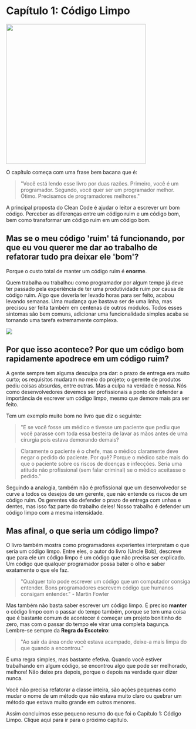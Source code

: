 # Capítulo 1: Código Limpo
<img src="https://res.cloudinary.com/wlion/f_auto,q_auto,c_fill/wlion/2017/04/CleanCode.jpg" width="380">

O capítulo começa com uma frase bem bacana que é:
> "Você está lendo esse livro por duas razões. Primeiro, você é um programador. Segundo, você quer ser um programador melhor. Ótimo. Precisamos de programadores melhores."

A principal proposta do Clean Code é ajudar o leitor a escrever um bom código. Perceber as diferenças entre um código ruim e um código bom, bem como transformar um código ruim em um código bom.

## Mas se o meu código 'ruim' tá funcionando, por que eu vou querer me dar ao trabalho de refatorar tudo pra deixar ele 'bom'?
Porque o custo total de manter um código ruim é **enorme**.

Quem trabalha ou trabalhou como programador por algum tempo já deve ter passado pela experiência de ter uma produtividade ruim por causa de código ruim. Algo que deveria ter levado horas para ser feito, acabou levando semanas. Uma mudança que bastava ser de uma linha, mas precisou ser feita também em centenas de outros módulos. Todos esses sintomas são bem comuns, adicionar uma funcionalidade simples acaba se tornando uma tarefa extremamente complexa.

![](https://miro.medium.com/max/1060/1*Yvtd3gFEZlfWryv63CsTtA.png)

## Por que isso acontece? Por que um código bom rapidamente apodrece em um código ruim?

A gente sempre tem alguma desculpa pra dar: o prazo de entrega era muito curto; os requisitos mudaram no meio do projeto; o gerente de produtos pediu coisas absurdas, entre outras. Mas a culpa na verdade é nossa. Nós como desenvolvedores devemos ser profissionais a ponto de defender a importância de escrever um código limpo, mesmo que demore mais pra ser feito.

Tem um exemplo muito bom no livro que diz o seguinte:
> "E se você fosse um médico e tivesse um paciente que pediu que você parasse com toda essa besteira de lavar as mãos antes de uma cirurgia pois estava demorando demais? 

> Claramente o paciente é o chefe, mas o médico claramente deve negar o pedido do paciente. Por quê? Porque o médico sabe mais do que o paciente sobre os riscos de doenças e infecções. 
> Seria uma atitude não profissional (sem falar criminal) se o médico aceitasse o pedido."

Seguindo a analogia, também não é profissional que um desenvolvedor se curve a todos os desejos de um gerente, que não entende os riscos de um código ruim. Os gerentes vão defender o prazo de entrega com unhas e dentes, mas isso faz parte do trabalho deles! Nosso trabalho é defender um código limpo com a mesma intensidade.


## Mas afinal, o que seria um código limpo?
O livro também mostra como programadores experientes interpretam o que seria um código limpo. Entre eles, o autor do livro (Uncle Bob), descreve que para ele um código limpo é um código que não precisa ser explicado. Um código que qualquer programador possa bater o olho e saber exatamente o que ele faz.
> "Qualquer tolo pode escrever um código que um computador consiga entender. Bons programadores escrevem código que humanos consigam entender." - Martin Fowler

Mas também não basta saber escrever um código limpo. É preciso **manter** o código limpo com o passar do tempo também, porque se tem uma coisa que é bastante comum de acontecer é começar um projeto bonitinho do zero, mas com o passar do tempo ele virar uma completa bagunça. Lembre-se sempre da **Regra do Escoteiro**:
> "Ao sair da área onde você estava acampado, deixe-a mais limpa do que quando a encontrou."

É uma regra simples, mas bastante efetiva. Quando você estiver trabalhando em algum código, se encontrou algo que pode ser melhorado, melhore! Não deixe pra depois, porque o depois na verdade quer dizer nunca.

Você não precisa refatorar a classe inteira, são ações pequenas como mudar o nome de um método que não estava muito claro ou quebrar um método que estava muito grande em outros menores.

Assim concluimos esse pequeno resumo do que foi o Capítulo 1: Código Limpo. 
Clique aqui para ir para o próximo capítulo.
